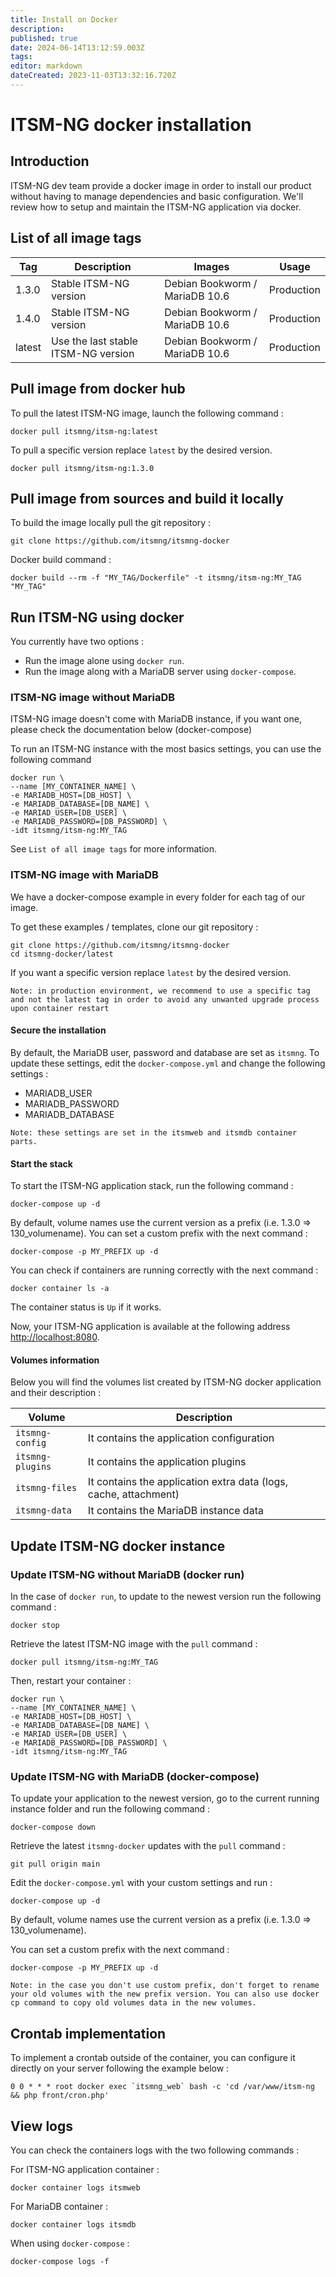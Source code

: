 ```yaml
---
title: Install on Docker
description: 
published: true
date: 2024-06-14T13:12:59.003Z
tags: 
editor: markdown
dateCreated: 2023-11-03T13:32:16.720Z
---
```


# ITSM-NG docker installation

## Introduction

ITSM-NG dev team provide a docker image in order to install our product without having to manage dependencies and basic configuration.
We'll review how to setup and maintain the ITSM-NG application via docker.

## List of all image tags

| Tag    | Description                         | Images                         | Usage      |
|--------|-------------------------------------|--------------------------------|------------|
| 1.3.0  | Stable ITSM-NG version              | Debian Bookworm / MariaDB 10.6 | Production |
| 1.4.0  | Stable ITSM-NG version              | Debian Bookworm / MariaDB 10.6 | Production |
| latest | Use the last stable ITSM-NG version | Debian Bookworm / MariaDB 10.6 | Production |

## Pull image from docker hub

To pull the latest ITSM-NG image, launch the following command :

    docker pull itsmng/itsm-ng:latest

To pull a specific version replace `latest` by the desired version.

    docker pull itsmng/itsm-ng:1.3.0

## Pull image from sources and build it locally

To build the image locally pull the git repository :

    git clone https://github.com/itsmng/itsmng-docker

Docker build command :

    docker build --rm -f "MY_TAG/Dockerfile" -t itsmng/itsm-ng:MY_TAG "MY_TAG"

## Run ITSM-NG using docker

You currently have two options : 

* Run the image alone using `docker run`.
* Run the image along with a MariaDB server using `docker-compose`.

### ITSM-NG image without MariaDB

ITSM-NG image doesn't come with MariaDB instance, if you want one, please check the documentation below (docker-compose)

To run an ITSM-NG instance with the most basics settings, you can use the following command 

    docker run \
    --name [MY_CONTAINER_NAME] \
    -e MARIADB_HOST=[DB_HOST] \
    -e MARIADB_DATABASE=[DB_NAME] \
    -e MARIAD_USER=[DB_USER] \
    -e MARIADB_PASSWORD=[DB_PASSWORD] \
    -idt itsmng/itsm-ng:MY_TAG

See `List of all image tags` for more information.

### ITSM-NG image with MariaDB

We have a docker-compose example in every folder for each tag of our image.

To get these examples / templates, clone our git repository :

    git clone https://github.com/itsmng/itsmng-docker
    cd itsmng-docker/latest

If you want a specific version replace `latest` by the desired version.

`Note: in production environment, we recommend to use a specific tag and not the latest tag in order to avoid any unwanted upgrade process upon container restart`

#### Secure the installation

By default, the MariaDB user, password and database are set as `itsmng`.
To update these settings, edit the `docker-compose.yml` and change the following settings :

* MARIADB_USER
* MARIADB_PASSWORD
* MARIADB_DATABASE

`Note: these settings are set in the itsmweb and itsmdb container parts.`

#### Start the stack

To start the ITSM-NG application stack, run the following command :

    docker-compose up -d

By default, volume names use the current version as a prefix (i.e. 1.3.0 => 130_volumename). You can set a custom prefix with the next command :

    docker-compose -p MY_PREFIX up -d

You can check if containers are running correctly with the next command :

    docker container ls -a

The container status is `Up` if it works.

Now, your ITSM-NG application is available at the following address [http://localhost:8080](http://localhost:8080).

#### Volumes information

Below you will find the volumes list created by ITSM-NG docker application and their description :

| Volume           | Description                                                      |
|------------------|------------------------------------------------------------------|
| `itsmng-config`  | It contains the application configuration                        |
| `itsmng-plugins` | It contains the application plugins                              |
| `itsmng-files`   | It contains the application extra data (logs, cache, attachment) |
| `itsmng-data`    | It contains the MariaDB instance data                            |

## Update ITSM-NG docker instance

### Update ITSM-NG without MariaDB (docker run)

In the case of `docker run`, to update to the newest version run the following command :

    docker stop

Retrieve the latest ITSM-NG image with the `pull` command :

    docker pull itsmng/itsm-ng:MY_TAG

Then, restart your container :

    docker run \
    --name [MY_CONTAINER_NAME] \
    -e MARIADB_HOST=[DB_HOST] \
    -e MARIADB_DATABASE=[DB_NAME] \
    -e MARIAD_USER=[DB_USER] \
    -e MARIADB_PASSWORD=[DB_PASSWORD] \
    -idt itsmng/itsm-ng:MY_TAG

### Update ITSM-NG with MariaDB (docker-compose)

To update your application to the newest version, go to the current running instance folder and run the following command :

    docker-compose down

Retrieve the latest `itsmng-docker` updates with the `pull` command :

    git pull origin main

Edit the `docker-compose.yml` with your custom settings and run :

    docker-compose up -d

By default, volume names use the current version as a prefix (i.e. 1.3.0 => 130_volumename). 

You can set a custom prefix with the next command :

    docker-compose -p MY_PREFIX up -d

`Note: in the case you don't use custom prefix, don't forget to rename your old volumes with the new prefix version. You can also use docker cp command to copy old volumes data in the new volumes.`

## Crontab implementation

To implement a crontab outside of the container, you can configure it directly on your server following the example below :

    0 0 * * * root docker exec `itsmng_web` bash -c 'cd /var/www/itsm-ng && php front/cron.php'

## View logs

You can check the containers logs with the two following commands :

For ITSM-NG application container :

    docker container logs itsmweb

For MariaDB container :

    docker container logs itsmdb

When using `docker-compose` : 

    docker-compose logs -f 

